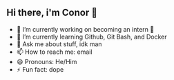## Hi there, i'm Conor 👋

- 🔭 I’m currently working on becoming an intern 🤠
- 🌱 I’m currently learning Github, Git Bash, and Docker
- 💬 Ask me about stuff, idk man
- 📫 How to reach me: email
- 😄 Pronouns: He/Him
- ⚡ Fun fact: dope

